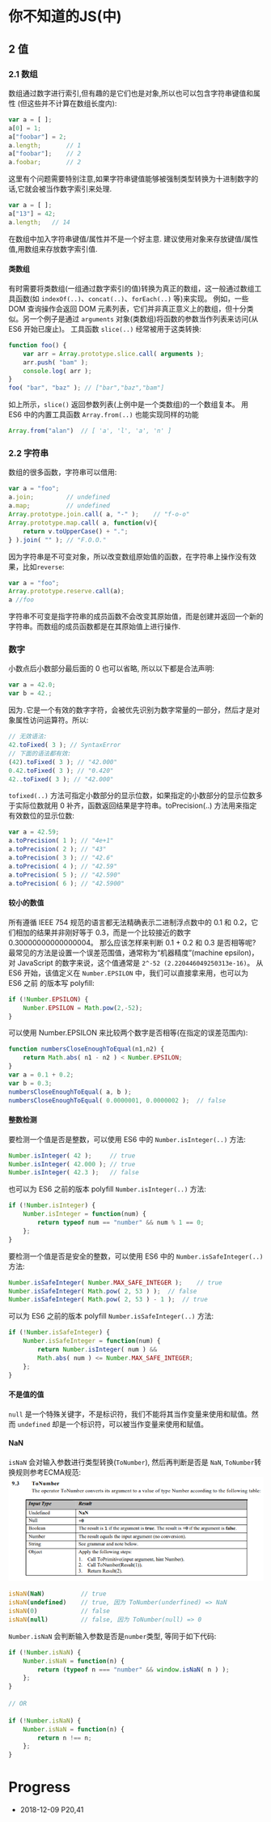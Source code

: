 # 你不知道的JS(中)

## 2 值
### 2.1 数组

数组通过数字进行索引,但有趣的是它们也是对象,所以也可以包含字符串键值和属性 (但这些并不计算在数组长度内):
```javascript
var a = [ ];
a[0] = 1;
a["foobar"] = 2;
a.length;       // 1 
a["foobar"];    // 2 
a.foobar;       // 2
```
这里有个问题需要特别注意,如果字符串键值能够被强制类型转换为十进制数字的话,它就会被当作数字索引来处理. 
```javascript
var a = [ ];
a["13"] = 42;
a.length;   // 14
```
在数组中加入字符串键值/属性并不是一个好主意. 建议使用对象来存放键值/属性值,用数组来存放数字索引值. 

#### 类数组
有时需要将类数组(一组通过数字索引的值)转换为真正的数组，这一般通过数组工具函数(如 `indexOf(..)`、`concat(..)`、`forEach(..)` 等)来实现。
例如，一些 DOM 查询操作会返回 DOM 元素列表，它们并非真正意义上的数组，但十分类似。另一个例子是通过 `arguments` 对象(类数组)将函数的参数当作列表来访问(从 ES6 开始已废止)。
工具函数 `slice(..)` 经常被用于这类转换:
```javascript
function foo() {
    var arr = Array.prototype.slice.call( arguments );
    arr.push( "bam" );
    console.log( arr );
}
foo( "bar", "baz" ); // ["bar","baz","bam"]
```
如上所示，`slice()` 返回参数列表(上例中是一个类数组)的一个数组复本。 用 ES6 中的内置工具函数 `Array.from(..)` 也能实现同样的功能
```javascript
Array.from("alan")  // [ 'a', 'l', 'a', 'n' ]
```

### 2.2 字符串

数组的很多函数，字符串可以借用: 
```javascript
var a = "foo";
a.join;         // undefined
a.map;          // undefined
Array.prototype.join.call( a, "-" );    // "f-o-o"
Array.prototype.map.call( a, function(v){
    return v.toUpperCase() + ".";
} ).join( "" ); // "F.O.O."
```
因为字符串是不可变对象，所以改变数组原始值的函数，在字符串上操作没有效果，比如`reverse`:
```javascript
var a = "foo";
Array.prototype.reserve.call(a);
a //foo
```
字符串不可变是指字符串的成员函数不会改变其原始值，而是创建并返回一个新的字符串。而数组的成员函数都是在其原始值上进行操作. 

### 数字

小数点后小数部分最后面的 0 也可以省略, 所以以下都是合法声明: 
```javascript
var a = 42.0;
var b = 42.;
```
因为`.`它是一个有效的数字字符，会被优先识别为数字常量的一部分，然后才是对象属性访问运算符。所以:
```javascript
// 无效语法:
42.toFixed( 3 ); // SyntaxError
// 下面的语法都有效: 
(42).toFixed( 3 ); // "42.000" 
0.42.toFixed( 3 ); // "0.420" 
42..toFixed( 3 ); // "42.000"
```

`tofixed(..)` 方法可指定小数部分的显示位数，如果指定的小数部分的显示位数多于实际位数就用 0 补齐，函数返回结果是字符串。toPrecision(..) 方法用来指定有效数位的显示位数:
```javascript
var a = 42.59;
a.toPrecision( 1 ); // "4e+1"
a.toPrecision( 2 ); // "43"
a.toPrecision( 3 ); // "42.6"
a.toPrecision( 4 ); // "42.59"
a.toPrecision( 5 ); // "42.590"
a.toPrecision( 6 ); // "42.5900"
```
#### 较小的数值
所有遵循 IEEE 754 规范的语言都无法精确表示二进制浮点数中的 0.1 和 0.2，它们相加的结果并非刚好等于 0.3，而是一个比较接近的数字 0.30000000000000004。
那么应该怎样来判断 0.1 + 0.2 和 0.3 是否相等呢? 最常见的方法是设置一个误差范围值，通常称为“机器精度”(machine epsilon)，对 JavaScript 的数字来说，这个值通常是 `2^-52 (2.220446049250313e-16)`。 从 ES6 开始，该值定义在 `Number.EPSILON` 中，我们可以直接拿来用，也可以为 ES6 之前
的版本写 polyfill:
```javascript
if (!Number.EPSILON) {
    Number.EPSILON = Math.pow(2,-52);
}
```
可以使用 Number.EPSILON 来比较两个数字是否相等(在指定的误差范围内):
```javascript
function numbersCloseEnoughToEqual(n1,n2) {
    return Math.abs( n1 - n2 ) < Number.EPSILON;
}
var a = 0.1 + 0.2;
var b = 0.3;
numbersCloseEnoughToEqual( a, b );
numbersCloseEnoughToEqual( 0.0000001, 0.0000002 );  // false
```

#### 整数检测

要检测一个值是否是整数，可以使用 ES6 中的 `Number.isInteger(..)` 方法:
```javascript
Number.isInteger( 42 );     // true
Number.isInteger( 42.000 ); // true
Number.isInteger( 42.3 );   // false
```
也可以为 ES6 之前的版本 polyfill `Number.isInteger(..)` 方法:
```javascript
if (!Number.isInteger) {
    Number.isInteger = function(num) {
        return typeof num == "number" && num % 1 == 0;
    };
}
```
要检测一个值是否是安全的整数，可以使用 ES6 中的 `Number.isSafeInteger(..)` 方法:
```javascript
Number.isSafeInteger( Number.MAX_SAFE_INTEGER );    // true
Number.isSafeInteger( Math.pow( 2, 53 ) );  // false
Number.isSafeInteger( Math.pow( 2, 53 ) - 1 );  // true
```
可以为 ES6 之前的版本 polyfill `Number.isSafeInteger(..)` 方法:
```javascript
if (!Number.isSafeInteger) {
    Number.isSafeInteger = function(num) {
        return Number.isInteger( num ) &&
        Math.abs( num ) <= Number.MAX_SAFE_INTEGER;
    }; 
}
```
#### 不是值的值

`null` 是一个特殊关键字，不是标识符，我们不能将其当作变量来使用和赋值。然而 `undefined` 却是一个标识符，可以被当作变量来使用和赋值。

#### NaN

`isNaN` 会对输入参数进行类型转换(`ToNumber`), 然后再判断是否是 `NaN`, `ToNumber`转换规则参考ECMA规范: 
![ToNumber](../Resources/JavaScript.ToNumber.png)

```javascript
isNaN(NaN)          // true
isNaN(undefined)    // true, 因为 ToNumber(underfined) => NaN
isNaN(0)            // false
isNaN(null)         // false, 因为 ToNumber(null) => 0
```

`Number.isNaN` 会判断输入参数是否是`number`类型, 等同于如下代码:

```javascript
if (!Number.isNaN) {
    Number.isNaN = function(n) {
        return (typeof n === "number" && window.isNaN( n ) );
    };
} 

// OR

if (!Number.isNaN) {
    Number.isNaN = function(n) {
        return n !== n;
    };
}
```

# Progress

* 2018-12-09 P20,41